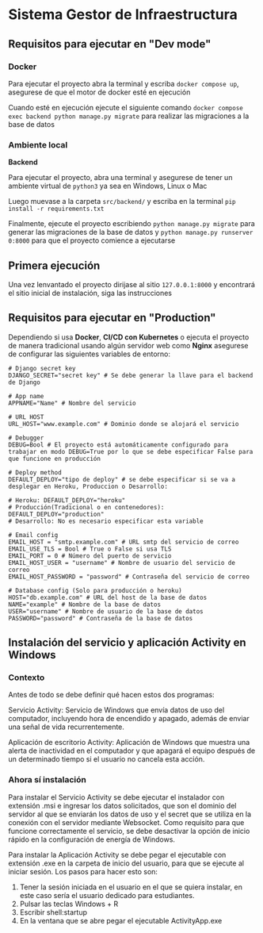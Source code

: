 # Sistema Gestor de Infraestructura

## Requisitos para ejecutar en "Dev mode"

### Docker

Para ejecutar el proyecto abra la terminal y escriba `docker compose up`, asegurese de que el motor de docker esté en ejecución

Cuando esté en ejecución ejecute el siguiente comando `docker compose exec backend python manage.py migrate` para realizar las migraciones a la base de datos

### Ambiente local

**Backend**

Para ejecutar el proyecto, abra una terminal y asegurese de tener un ambiente virtual de `python3` ya sea en Windows, Linux o Mac

Luego muevase a la carpeta `src/backend/` y escriba en la terminal `pip install -r requirements.txt`

Finalmente, ejecute el proyecto escribiendo `python manage.py migrate` para generar las migraciones de la base de datos y `python manage.py runserver 0:8000` para que el proyecto comience a ejecutarse

## Primera ejecución

Una vez lenvantado el proyecto dirijase al sitio `127.0.0.1:8000` y encontrará el sitio inicial de instalación, siga las instrucciones

## Requisitos para ejecutar en "Production"

Dependiendo si usa **Docker**, **CI/CD con Kubernetes** o ejecuta el proyecto de manera tradicional usando algún servidor web como **Nginx** asegurese de configurar las siguientes variables de entorno:

``` config
# Django secret key
DJANGO_SECRET="secret key" # Se debe generar la llave para el backend de Django

# App name
APPNAME="Name" # Nombre del servicio

# URL HOST
URL_HOST="www.example.com" # Dominio donde se alojará el servicio

# Debugger
DEBUG=Bool # El proyecto está automáticamente configurado para trabajar en modo DEBUG=True por lo que se debe especificar False para que funcione en producción

# Deploy method
DEFAULT_DEPLOY="tipo de deploy" # se debe especificar si se va a desplegar en Heroku, Produccion o Desarrollo:

# Heroku: DEFAULT_DEPLOY="heroku"
# Producción(Tradicional o en contenedores): DEFAULT_DEPLOY="production"
# Desarrollo: No es necesario especificar esta variable

# Email config
EMAIL_HOST = "smtp.example.com" # URL smtp del servicio de correo
EMAIL_USE_TLS = Bool # True o False si usa TLS
EMAIL_PORT = 0 # Número del puerto de servicio
EMAIL_HOST_USER = "username" # Nombre de usuario del servicio de correo
EMAIL_HOST_PASSWORD = "password" # Contraseña del servicio de correo

# Database config (Solo para producción o heroku)
HOST="db.example.com" # URL del host de la base de datos
NAME="example" # Nombre de la base de datos
USER="username" # Nombre de usuario de la base de datos
PASSWORD="password" # Contraseña de la base de datos

```

## Instalación del servicio y aplicación Activity en Windows

### Contexto

Antes de todo se debe definir qué hacen estos dos programas:

Servicio Activity: Servicio de Windows que envía datos de uso del computador, incluyendo hora de encendido y apagado, además de enviar una señal de vida recurrentemente.

Aplicación de escritorio Activity: Aplicación de Windows que muestra una alerta de inactividad en el computador y que apagará el equipo después de un determinado tiempo si el usuario no cancela esta acción.

### Ahora sí instalación

Para instalar el Servicio Activity se debe ejecutar el instalador con extensión .msi e ingresar los datos solicitados, que son el dominio del servidor al que se enviarán los datos de uso y el secret que se utiliza en la conexión con el servidor mediante Websocket. Como requisito para que funcione correctamente el servicio, se debe desactivar la opción de inicio rápido en la configuración de energía de Windows.

Para instalar la Aplicación Activity se debe pegar el ejecutable con extensión .exe en la carpeta de inicio del usuario, para que se ejecute al iniciar sesión. Los pasos para hacer esto son:

1. Tener la sesión iniciada en el usuario en el que se quiera instalar, en este caso sería el usuario dedicado para estudiantes.
2. Pulsar las teclas Windows + R
3. Escribir shell:startup
4. En la ventana que se abre pegar el ejecutable ActivityApp.exe

